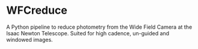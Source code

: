 # WFCreduce


A Python pipeline to reduce photometry from the Wide Field Camera at the Isaac Newton Telescope. Suited for high cadence, un-guided and windowed images. 

